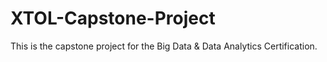# XTOL-Capstone-Project
This is the capstone project for the Big Data &amp; Data Analytics Certification.
